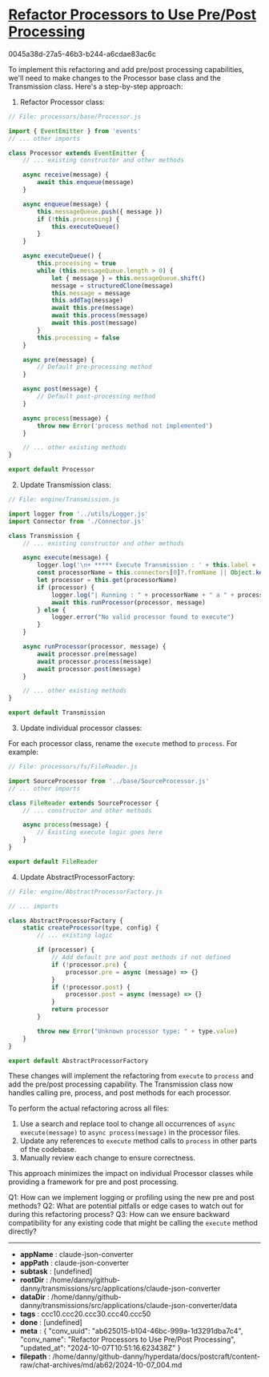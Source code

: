 # [Refactor Processors to Use Pre/Post Processing](https://claude.ai/chat/ab625015-b104-46bc-999a-1d3291dba7c4)

0045a38d-27a5-46b3-b244-a6cdae83ac6c

 To implement this refactoring and add pre/post processing capabilities, we'll need to make changes to the Processor base class and the Transmission class. Here's a step-by-step approach:

1. Refactor Processor class:

```javascript
// File: processors/base/Processor.js

import { EventEmitter } from 'events'
// ... other imports

class Processor extends EventEmitter {
    // ... existing constructor and other methods

    async receive(message) {
        await this.enqueue(message)
    }

    async enqueue(message) {
        this.messageQueue.push({ message })
        if (!this.processing) {
            this.executeQueue()
        }
    }

    async executeQueue() {
        this.processing = true
        while (this.messageQueue.length > 0) {
            let { message } = this.messageQueue.shift()
            message = structuredClone(message)
            this.message = message
            this.addTag(message)
            await this.pre(message)
            await this.process(message)
            await this.post(message)
        }
        this.processing = false
    }

    async pre(message) {
        // Default pre-processing method
    }

    async post(message) {
        // Default post-processing method
    }

    async process(message) {
        throw new Error('process method not implemented')
    }

    // ... other existing methods
}

export default Processor
```

2. Update Transmission class:

```javascript
// File: engine/Transmission.js

import logger from '../utils/Logger.js'
import Connector from './Connector.js'

class Transmission {
    // ... existing constructor and other methods

    async execute(message) {
        logger.log('\n+ ***** Execute Transmission : ' + this.label + ' <' + this.id + '>')
        const processorName = this.connectors[0]?.fromName || Object.keys(this.processors)[0]
        let processor = this.get(processorName)
        if (processor) {
            logger.log("| Running : " + processorName + " a " + processor.constructor.name)
            await this.runProcessor(processor, message)
        } else {
            logger.error("No valid processor found to execute")
        }
    }

    async runProcessor(processor, message) {
        await processor.pre(message)
        await processor.process(message)
        await processor.post(message)
    }

    // ... other existing methods
}

export default Transmission
```

3. Update individual processor classes:

For each processor class, rename the `execute` method to `process`. For example:

```javascript
// File: processors/fs/FileReader.js

import SourceProcessor from '../base/SourceProcessor.js'
// ... other imports

class FileReader extends SourceProcessor {
    // ... constructor and other methods

    async process(message) {
        // Existing execute logic goes here
    }
}

export default FileReader
```

4. Update AbstractProcessorFactory:

```javascript
// File: engine/AbstractProcessorFactory.js

// ... imports

class AbstractProcessorFactory {
    static createProcessor(type, config) {
        // ... existing logic

        if (processor) {
            // Add default pre and post methods if not defined
            if (!processor.pre) {
                processor.pre = async (message) => {}
            }
            if (!processor.post) {
                processor.post = async (message) => {}
            }
            return processor
        }

        throw new Error("Unknown processor type: " + type.value)
    }
}

export default AbstractProcessorFactory
```

These changes will implement the refactoring from `execute` to `process` and add the pre/post processing capability. The Transmission class now handles calling pre, process, and post methods for each processor.

To perform the actual refactoring across all files:

1. Use a search and replace tool to change all occurrences of `async execute(message)` to `async process(message)` in the processor files.
2. Update any references to `execute` method calls to `process` in other parts of the codebase.
3. Manually review each change to ensure correctness.

This approach minimizes the impact on individual Processor classes while providing a framework for pre and post processing.

Q1: How can we implement logging or profiling using the new pre and post methods?
Q2: What are potential pitfalls or edge cases to watch out for during this refactoring process?
Q3: How can we ensure backward compatibility for any existing code that might be calling the `execute` method directly?

---

* **appName** : claude-json-converter
* **appPath** : claude-json-converter
* **subtask** : [undefined]
* **rootDir** : /home/danny/github-danny/transmissions/src/applications/claude-json-converter
* **dataDir** : /home/danny/github-danny/transmissions/src/applications/claude-json-converter/data
* **tags** : ccc10.ccc20.ccc30.ccc40.ccc50
* **done** : [undefined]
* **meta** : {
  "conv_uuid": "ab625015-b104-46bc-999a-1d3291dba7c4",
  "conv_name": "Refactor Processors to Use Pre/Post Processing",
  "updated_at": "2024-10-07T10:51:16.623438Z"
}
* **filepath** : /home/danny/github-danny/hyperdata/docs/postcraft/content-raw/chat-archives/md/ab62/2024-10-07_004.md